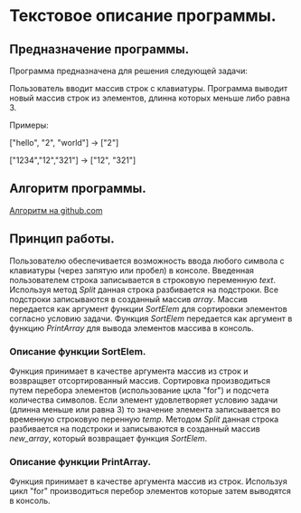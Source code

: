 # Текстовое описание программы.
## Предназначение программы.
Программа предназначена для решения следующей задачи:

Пользователь вводит массив строк с клавиатуры. Программа выводит новый массив строк из элементов, длинна которых меньше либо равна 3.

Примеры:

["hello", "2", "world"] -> ["2"]

["1234","12","321"] -> ["12", "321"]

## Алгоритм программы.
[Алгоритм на github.com](https://github.com/PIM89/Control_work/blob/master/flowchart/Control_work.pdf)

## Принцип работы.

Пользователю обеспечивается возможность ввода любого символа с клавиатуры (через запятую или пробел) в консоле. Введенная пользователем строка записывается в строковую переменную *text*. Используя метод *Split* данная строка разбивается на подстроки. Все подстроки записываются в созданный массив *array*. Массив передается как аргумент функции *SortElem* для сортировки элементов согласно условию задачи. Функция *SortElem* передается как аргумент в функцию *PrintArray* для вывода элементов массива в консоль.

### Описание функции SortElem.
Функция принимает в качестве аргумента массив из строк и возвращвет отсортированный массив. Сортировка производиться путем перебора элементов (использование цкла "for") и подсчета количества символов. Если элемент удовлетворяет условию задачи (длинна меньше или равна 3) то значение элемента записывается во временную строковую перенную *temp*. Методом *Split* данная строка разбивается на подстроки и записываются в созданный массив *new_array*, который возвращает функция *SortElem*.

### Описание функции PrintArray.

Функция принимает в качестве аргумента массив из строк. Используя цикл "for" производиться перебор элементов которые затем выводятся в консоль.
